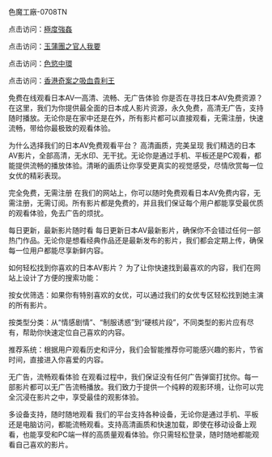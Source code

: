色魔工廠-0708TN

点击访问：<a href="https://heiliaoxqkkct.pages.dev">極度強姦</a>

点击访问：<a href="https://heiliaowzu4ur.pages.dev">玉蒲團之官人我要</a>

点击访问：<a href="https://heiliaozj3tjd.pages.dev">色慾中環</a>

点击访问：<a href="https://heiliaoe8ajia.pages.dev">香港奇案之吸血貴利王</a>

免费在线观看日本AV—高清、流畅、无广告体验
你是否在寻找日本AV免费资源？在这里，我们为你提供最全面的日本成人影片资源，永久免费，高清无广告，支持随时播放。无论你是在家中还是在外，所有影片都可以直接观看，无需注册，快速流畅，带给你最极致的观看体验。

为什么选择我们的日本AV免费观看平台？
高清画质，完美呈现
我们精选的日本AV影片，全部高清，无水印、无干扰。无论你是通过手机、平板还是PC观看，都能提供流畅的播放体验。清晰的画质让你享受更真实的视觉感受，尽情欣赏每一位女优的精彩表现。

完全免费，无需注册
在我们的网站上，你可以随时免费观看日本AV免费内容，无需注册，无需订阅。所有影片都是免费的，并且我们保证每个用户都能享受最优质的观看体验，免去广告的烦扰。

每日更新，最新影片随时看
每日更新日本AV最新影片，确保你不会错过任何一部热门作品。无论你是想看经典作品还是最新发布的影片，我们都会定期上传，确保每一位用户都能尽享新鲜内容。

如何轻松找到你喜欢的日本AV影片？
为了让你快速找到最喜欢的内容，我们在网站上设计了方便的搜索功能：

按女优筛选：如果你有特别喜欢的女优，可以通过我们的女优专区轻松找到她主演的所有影片。

按类型分类：从“情感剧情”、“制服诱惑”到“硬核片段”，不同类型的影片应有尽有，帮助你快速定位自己喜欢的内容。

推荐系统：根据用户观看历史和评分，我们会智能推荐你可能感兴趣的影片，节省时间，直接进入你喜爱的内容。

无广告，流畅观看体验
在观看过程中，我们保证没有任何广告弹窗打扰你。每一部影片都可以无广告流畅播放。我们致力于提供一个纯粹的观影环境，让你可以完全沉浸在影片之中，享受最佳的观影体验。

多设备支持，随时随地观看
我们的平台支持各种设备，无论你是通过手机、平板还是电脑访问，都能流畅观看。支持高清画质和快速加载，即使在移动设备上观看，也能享受和PC端一样的高质量观看体验。你只需轻松登录，随时随地都能观看自己喜欢的影片。







<span style="display:none;">[Canonical link] ( https://github.com/dtn2611/888888 ）</span>


